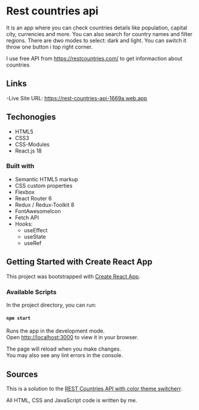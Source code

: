 # Rest countries api

It is an app where you can check countries details like population, capital city, currencies and more.
You can also search for country names and filter regions.
There are dwo modes to select: dark and light. You can switch it throw one button i top right corner.

I use free API from https://restcountries.com/  to get informaction about countries


## Links

-Live Site URL: https://rest-countries-api-1669a.web.app

## Techonogies

- HTML5
- CSS3
- CSS-Modules
- React.js 18

### Built with

- Semantic HTML5 markup
- CSS custom properties
- Flexbox
- React Router 6
- Redux / Redux-Toolkit 8
- FontAwesomeIcon
- Fetch API
- Hooks:
    * useEffect
    * useState
    * useRef


## Getting Started with Create React App

This project was bootstrapped with [Create React App](https://github.com/facebook/create-react-app).

### Available Scripts

In the project directory, you can run:

#### `npm start`

Runs the app in the development mode.\
Open [http://localhost:3000](http://localhost:3000) to view it in your browser.

The page will reload when you make changes.\
You may also see any lint errors in the console.

## Sources

This is a solution to the [REST Countries API with color theme switcherr](https://www.frontendmentor.io/challenges/rest-countries-api-with-color-theme-switcher-5cacc469fec04111f7b848ca).

All HTML, CSS and JavaScript code is written by me.


